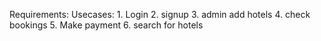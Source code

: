 Requirements:
Usecases: 1. Login
2. signup
3. admin add hotels
4. check bookings
5. Make payment
6. search for hotels


